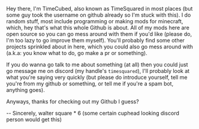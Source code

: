 Hey there, I'm TimeCubed, also known as TimeSquared in most places (but some guy took the username on github already so I'm stuck with this).
I do random stuff, most include programming or making mods for minecraft, which, hey that's what this whole Github is about. All of my mods here
are open source so you can go mess around with them if you'd like (please do, I'm too lazy to go improve them myself). You'll probably find some
other projects sprinkled about in here, which you could also go mess around with (a.k.a: you know what to do, go make a pr or something).

If you do wanna go talk to me about something (at all) then you could just go message me on discord (my handle's `timesquared`), I'll probably look
at what you're saying very quickly (but please do introduce yourself, tell me you're from my github or something, or tell me if you're a spam bot,
anything goes).

Anyways, thanks for checking out my Github I guess?

-- Sincerely, walter square * 6 (some certain cuphead looking discord person would get this)
<!---
SummerNugget/SummerNugget is a ✨ special ✨ repository because its `README.md` (this file) appears on your GitHub profile.
You can click the Preview link to take a look at your changes.
--->

<!---
Hi, I'm TimeCubed. I'm most known by TimeSquared on most places, but unforunately the username TimeSquared is taken on GitHub. I am a high school student, and I enjoy doing a bunch of random hobbies and stuff that interests me. I'm currently learning the C programming language, and I've coded in **Java/C/C++/HTML/CSS/Python** before, but I'm mainly coding in Java nowadays. You can contact me by sending me a DM on Discord, where my Discord handle is `timesquared`. I am usually very active on Discord, and I will usually look at any DM requests I get, so feel free to ask me about anything I make. This GitHub profile is mainly for sharing the stuff I do and currently working on, and I aprreciate any contributions to any of my projects, new or old. My code is always going to be free and open source, and all of the stuff here on my GitHub profile is licensed under the MIT License. Feel free to use, change, or even distribute my code as long as you provide credit for my work.
--->
